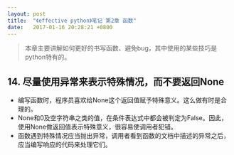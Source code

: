 ```yaml
---
layout: post
title:  "《effective python》笔记 第2章 函数"
date:   2017-01-16 20:28:21 +0800
---
```


> 本章主要讲解如何更好的书写函数、避免bug，其中使用的某些技巧是python特有的。
>

## 14. 尽量使用异常来表示特殊情况，而不要返回None

* 编写函数时，程序员喜欢给None这个返回值赋予特殊意义。这么做有时是合理的。
* None和0及空字符串之类的值，在条件表达式中都会被判定为False。因此，使用None做返回值表示特殊意义，很容易使调用者犯错。
* 函数遇到特殊情况应当抛出异常，调用者看到函数的文档中描述的异常之后，应当编写响应的代码来处理它们。